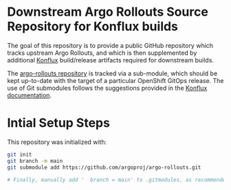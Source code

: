 # Downstream Argo Rollouts Source Repository for Konflux builds

The goal of this repository is to provide a public GitHub repository which tracks upstream Argo Rollouts, and which is then supplemented by additional [Konflux](https://konflux-ci.dev) build/release artifacts required for downstream builds.

The [argo-rollouts repository](https://github.com/argoproj/argo-rollouts) is tracked via a sub-module, which should be kept up-to-date with the target of a particular OpenShift GitOps release. The use of Git submodules follows the suggestions provided in the [Konflux documentation](https://konflux-ci.dev/docs/how-tos/workflows/git-submodules/).


# Intial Setup Steps

This repository was initialized with:
```bash
git init
git branch -m main
git submodule add https://github.com/argoproj/argo-rollouts.git

# Finally, manually add '  branch = main' to .gitmodules, as recommended by https://konflux-ci.dev/docs/how-tos/workflows/git-submodules/
```
